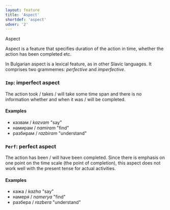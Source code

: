 ```yaml
---
layout: feature
title: 'Aspect'
shortdef: 'aspect'
udver: '2'
---
```


Aspect

Aspect is a feature that specifies duration of the action in time,
whether the action has been completed etc.

In Bulgarian aspect is a lexical feature, as in other Slavic languages.
It comprises two grammemes: _perfective_ and _imperfective_.

### `Imp`: imperfect aspect

The action took / takes / will take some time span and there is no
information whether and when it was / will be completed.

#### Examples

- казвам / _kazvam_ "say"
- намирам / _namiram_ "find"
- разбирам / _razbiram_ "understand"

### `Perf`: perfect aspect

The action has been / will have been completed. Since there is
emphasis on one point on the time scale (the point of completion),
this aspect does not work well with the present tense for actual activities. 

#### Examples

- кажа / _kazha_ "say"
- намеря / _namerya_ "find"
- разбера / _razbera_ "understand"


<!-- Interlanguage links updated Út zář 29 18:40:51 CEST 2020 -->
